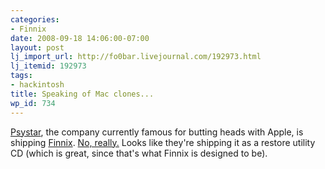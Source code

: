 ```yaml
---
categories:
- Finnix
date: 2008-09-18 14:06:00-07:00
layout: post
lj_import_url: http://fo0bar.livejournal.com/192973.html
lj_itemid: 192973
tags:
- hackintosh
title: Speaking of Mac clones...
wp_id: 734
---
```

[Psystar](http://www.psystar.com/), the company currently famous for butting heads with Apple, is shipping [Finnix](https://www.finnix.org/). [No, really.](http://www.psystar.com/opencomputing_leopard_restore_disk_.html) Looks like they're shipping it as a restore utility CD (which is great, since that's what Finnix is designed to be).
